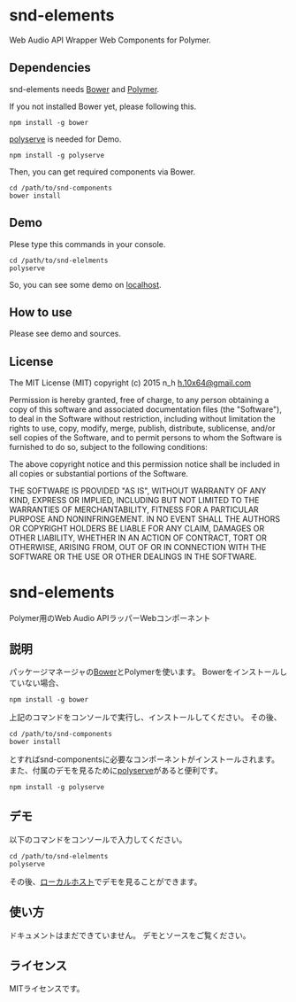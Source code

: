 # snd-elements

Web Audio API Wrapper Web Components for Polymer.

## Dependencies

snd-elements needs [Bower](http://bower.io/) and [Polymer](https://www.polymer-project.org/1.0/).

If you not installed Bower yet, please following this.

    npm install -g bower

[polyserve](https://github.com/PolymerLabs/polyserve) is needed for Demo.

    npm install -g polyserve

Then, you can get required components via Bower.

    cd /path/to/snd-components
    bower install

## Demo

Plese type this commands in your console.

    cd /path/to/snd-elelments
    polyserve

So, you can see some demo on [localhost](http://localhost:8080/components/snd-elements/demo).

## How to use

Please see demo and sources.

## License

The MIT License (MIT)
copyright (c) 2015 n_h <h.10x64@gmail.com>

Permission is hereby granted, free of charge, to any person obtaining a copy
of this software and associated documentation files (the "Software"), to deal
in the Software without restriction, including without limitation the rights
to use, copy, modify, merge, publish, distribute, sublicense, and/or sell
copies of the Software, and to permit persons to whom the Software is
furnished to do so, subject to the following conditions:

The above copyright notice and this permission notice shall be included in
all copies or substantial portions of the Software.

THE SOFTWARE IS PROVIDED "AS IS", WITHOUT WARRANTY OF ANY KIND, EXPRESS OR
IMPLIED, INCLUDING BUT NOT LIMITED TO THE WARRANTIES OF MERCHANTABILITY,
FITNESS FOR A PARTICULAR PURPOSE AND NONINFRINGEMENT. IN NO EVENT SHALL THE
AUTHORS OR COPYRIGHT HOLDERS BE LIABLE FOR ANY CLAIM, DAMAGES OR OTHER
LIABILITY, WHETHER IN AN ACTION OF CONTRACT, TORT OR OTHERWISE, ARISING FROM,
OUT OF OR IN CONNECTION WITH THE SOFTWARE OR THE USE OR OTHER DEALINGS IN
THE SOFTWARE.


# snd-elements

Polymer用のWeb Audio APIラッパーWebコンポーネント

## 説明

パッケージマネージャの[Bower](http://bower.io/)とPolymerを使います。
Bowerをインストールしていない場合、

    npm install -g bower

上記のコマンドをコンソールで実行し、インストールしてください。
その後、

    cd /path/to/snd-components
    bower install

とすればsnd-componentsに必要なコンポーネントがインストールされます。
また、付属のデモを見るために[polyserve](https://github.com/PolymerLabs/polyserve)があると便利です。

    npm install -g polyserve

## デモ

以下のコマンドをコンソールで入力してください。

    cd /path/to/snd-elelments
    polyserve

その後、[ローカルホスト](http://localhost:8080/components/snd-elements/demo)でデモを見ることができます。

## 使い方

ドキュメントはまだできていません。
デモとソースをご覧ください。

## ライセンス

MITライセンスです。
